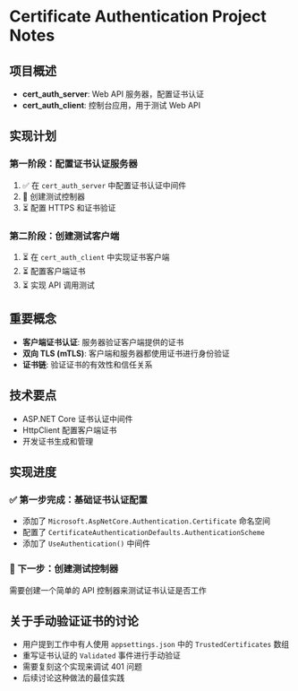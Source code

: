 # Certificate Authentication Project Notes

## 项目概述
- **cert_auth_server**: Web API 服务器，配置证书认证
- **cert_auth_client**: 控制台应用，用于测试 Web API

## 实现计划

### 第一阶段：配置证书认证服务器
1. ✅ 在 `cert_auth_server` 中配置证书认证中间件
2. 🔄 创建测试控制器
3. ⏳ 配置 HTTPS 和证书验证

### 第二阶段：创建测试客户端
1. ⏳ 在 `cert_auth_client` 中实现证书客户端
2. ⏳ 配置客户端证书
3. ⏳ 实现 API 调用测试

## 重要概念
- **客户端证书认证**: 服务器验证客户端提供的证书
- **双向 TLS (mTLS)**: 客户端和服务器都使用证书进行身份验证
- **证书链**: 验证证书的有效性和信任关系

## 技术要点
- ASP.NET Core 证书认证中间件
- HttpClient 配置客户端证书
- 开发证书生成和管理

## 实现进度

### ✅ 第一步完成：基础证书认证配置
- 添加了 `Microsoft.AspNetCore.Authentication.Certificate` 命名空间
- 配置了 `CertificateAuthenticationDefaults.AuthenticationScheme`
- 添加了 `UseAuthentication()` 中间件

### 🔄 下一步：创建测试控制器
需要创建一个简单的 API 控制器来测试证书认证是否工作

## 关于手动验证证书的讨论
- 用户提到工作中有人使用 `appsettings.json` 中的 `TrustedCertificates` 数组
- 重写证书认证的 `Validated` 事件进行手动验证
- 需要复刻这个实现来调试 401 问题
- 后续讨论这种做法的最佳实践
